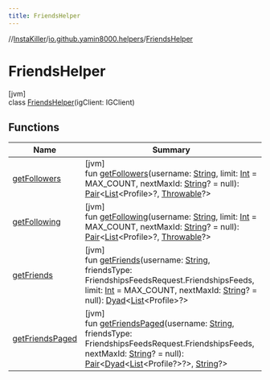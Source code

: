 ```yaml
---
title: FriendsHelper
---
```

//[InstaKiller](../../../index.html)/[io.github.yamin8000.helpers](../index.html)/[FriendsHelper](index.html)



# FriendsHelper



[jvm]\
class [FriendsHelper](index.html)(igClient: IGClient)



## Functions


| Name | Summary |
|---|---|
| [getFollowers](get-followers.html) | [jvm]<br>fun [getFollowers](get-followers.html)(username: [String](https://kotlinlang.org/api/latest/jvm/stdlib/kotlin/-string/index.html), limit: [Int](https://kotlinlang.org/api/latest/jvm/stdlib/kotlin/-int/index.html) = MAX_COUNT, nextMaxId: [String](https://kotlinlang.org/api/latest/jvm/stdlib/kotlin/-string/index.html)? = null): [Pair](https://kotlinlang.org/api/latest/jvm/stdlib/kotlin/-pair/index.html)&lt;[List](https://kotlinlang.org/api/latest/jvm/stdlib/kotlin.collections/-list/index.html)&lt;Profile&gt;?, [Throwable](https://kotlinlang.org/api/latest/jvm/stdlib/kotlin/-throwable/index.html)?&gt; |
| [getFollowing](get-following.html) | [jvm]<br>fun [getFollowing](get-following.html)(username: [String](https://kotlinlang.org/api/latest/jvm/stdlib/kotlin/-string/index.html), limit: [Int](https://kotlinlang.org/api/latest/jvm/stdlib/kotlin/-int/index.html) = MAX_COUNT, nextMaxId: [String](https://kotlinlang.org/api/latest/jvm/stdlib/kotlin/-string/index.html)? = null): [Pair](https://kotlinlang.org/api/latest/jvm/stdlib/kotlin/-pair/index.html)&lt;[List](https://kotlinlang.org/api/latest/jvm/stdlib/kotlin.collections/-list/index.html)&lt;Profile&gt;?, [Throwable](https://kotlinlang.org/api/latest/jvm/stdlib/kotlin/-throwable/index.html)?&gt; |
| [getFriends](get-friends.html) | [jvm]<br>fun [getFriends](get-friends.html)(username: [String](https://kotlinlang.org/api/latest/jvm/stdlib/kotlin/-string/index.html), friendsType: FriendshipsFeedsRequest.FriendshipsFeeds, limit: [Int](https://kotlinlang.org/api/latest/jvm/stdlib/kotlin/-int/index.html) = MAX_COUNT, nextMaxId: [String](https://kotlinlang.org/api/latest/jvm/stdlib/kotlin/-string/index.html)? = null): [Dyad](../../io.github.yamin8000/index.html#1921977161%2FClasslikes%2F863300109)&lt;[List](https://kotlinlang.org/api/latest/jvm/stdlib/kotlin.collections/-list/index.html)&lt;Profile&gt;?&gt; |
| [getFriendsPaged](get-friends-paged.html) | [jvm]<br>fun [getFriendsPaged](get-friends-paged.html)(username: [String](https://kotlinlang.org/api/latest/jvm/stdlib/kotlin/-string/index.html), friendsType: FriendshipsFeedsRequest.FriendshipsFeeds, nextMaxId: [String](https://kotlinlang.org/api/latest/jvm/stdlib/kotlin/-string/index.html)? = null): [Pair](https://kotlinlang.org/api/latest/jvm/stdlib/kotlin/-pair/index.html)&lt;[Dyad](../../io.github.yamin8000/index.html#1921977161%2FClasslikes%2F863300109)&lt;[List](https://kotlinlang.org/api/latest/jvm/stdlib/kotlin.collections/-list/index.html)&lt;Profile?&gt;?&gt;, [String](https://kotlinlang.org/api/latest/jvm/stdlib/kotlin/-string/index.html)?&gt; |

